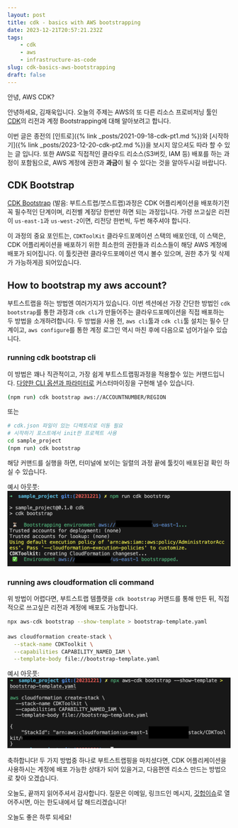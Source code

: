 ```yaml
---
layout: post
title: cdk - basics with AWS bootstrapping
date: 2023-12-21T20:57:21.232Z
tags:
    - cdk
    - aws
    - infrastructure-as-code
slug: cdk-basics-aws-bootstrapping
draft: false
---
```


안녕, AWS CDK?

안녕하세요, 김재욱입니다. 오늘의 주제는 AWS의 또 다른 리소스 프로비저닝 툴인 [CDK](https://docs.aws.amazon.com/cdk/latest/guide/home.html)의 리전과 계정 Bootstrapping에 대해 알아보려고 합니다.

이번 글은 종전의 [인트로]({% link _posts/2021-09-18-cdk-pt1.md %})와 [시작하기]({% link _posts/2023-12-20-cdk-pt2.md %})을 보시지 않으셔도 따라 할 수 있는 글 입니다. 또한 AWS로 직접적인 클라우드 리소스(S3버킷, IAM 등) 배포를 하는 과정이 포함됨으로, AWS 계정에 권한과 **과금**이 될 수 있다는 것을 알아두시길 바랍니다. 

## CDK Bootstrap
[CDK Bootstrap](https://docs.aws.amazon.com/cdk/v2/guide/bootstrapping.html) (발음: 부트스트랩/붓스트랩)과정은 CDK 어플리케이션을 배포하기전 꼭 필수적인 단계이며, 리전별 계정당 한번만 하면 되는 과정입니다. 가령 쓰고싶은 리전이 `us-east-1`과 `us-west-2`이면, 리전당 한번씩, 두번 해주셔야 합니다. 

이 과정의 중요 포인트는, `CDKToolKit` 클라우드포메이션 스택의 배포인데, 이 스택은, CDK 어플리케이션을 배포하기 위한 최소한의 권한들과 리소스들이 해당 AWS 계정에 배포가 되어집니다. 이 툴킷관련 클라우드포메이션 역시 볼수 있으며, 권한 추가 및 삭제가 가능하게끔 되어있습니다. 

## How to bootstrap my aws account? 
부트스트랩을 하는 방법엔 여러가지가 있습니다. 이번 섹션에선 가장 간단한 방법인 `cdk bootstrap`를 통한 과정과  `cdk cli`가 만들어주는 클라우드포메이션을 직접 배포하는 두 방법을 소개하려합니다. 두 방법을 사용 전, `aws cli`툴과 `cdk cli`툴 설치는 필수 단계이고, `aws configure`를 통한 계정 로그인 역시 마친 후에 다음으로 넘어가실수 있습니다.  

### running cdk bootstrap cli
이 방법은 꽤나 직관적이고, 가장 쉽게 부트스트랩핑과정을 적용할수 있는 커맨드입니다. [다양한 CLI 옵션과 파라미터로](https://docs.aws.amazon.com/cdk/v2/guide/bootstrapping.html#bootstrapping-customizing) 커스터마이징을 구현해 낼수 있습니다. 
```bash
(npm run) cdk bootstrap aws://ACCOUNTNUMBER/REGION 
```  
또는
```bash
# cdk.json 파일이 있는 디렉토리로 이동 필요
# 시작하기 포스트에서 init한 프로젝트 사용
cd sample_project 
(npm run) cdk bootstrap
```
해당 커맨드를 실행을 하면, 터미널에 보이는 일렬의 과정 끝에 툴킷이 배포된걸 확인 하실 수 있습니다. 

예시 아웃풋: 
![cli deployment](../images/2023-12-21-cdk-pt3/bootstrap.png)

### running aws cloudformation cli command
위 방법이 어렵다면, 부트스트랩 템플랫을  `cdk bootstrap` 커맨드를 통해 만든 뒤, 직접적으로 쓰고싶은 리전과 계정에 배포도 가능합니다. 

```bash
npx aws-cdk bootstrap --show-template > bootstrap-template.yaml 

aws cloudformation create-stack \
  --stack-name CDKToolkit \
  --capabilities CAPABILITY_NAMED_IAM \
  --template-body file://bootstrap-template.yaml
```

예시 아웃풋: 
![template deployment](../images/2023-12-21-cdk-pt3/showtemplate.png)

축하합니다! 두 가지 방법중 하나로 부트스트랩핑을 마치셨다면, CDK 어플리케이션을 사용하시는 계정에 배포 가능한 상태가 되어 있을거고, 다음편엔 리소스 만드는 방법으로 찾아 오겠습니다.

오늘도, 끝까지 읽어주셔서 감사합니다. 질문은 이메일, 링크드인 메시지, [깃헙이슈](https://github.com/iamjaekim/iamjaekim.github.io/issues)로 열어주시면, 아는 한도내에서 답 해드리겠습니다!

오늘도 좋은 하루 되세요!
